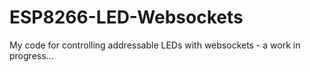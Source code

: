 # ESP8266-LED-Websockets
My code for controlling addressable LEDs with websockets - a work in progress...
